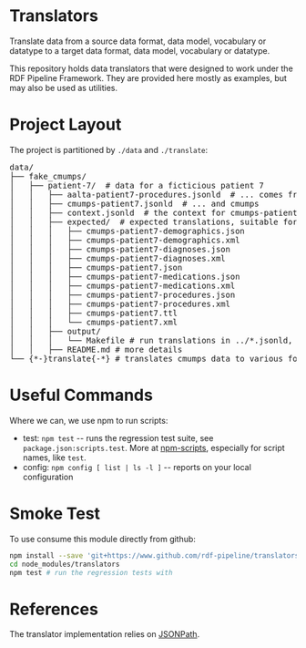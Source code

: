 # Translators

Translate data from a source data format, data model, vocabulary or datatype to a target data format, data model, vocabulary or datatype.

This repository holds data translators that were designed to work under the RDF Pipeline Framework.  They are provided here mostly as examples, but may also be used as utilities.  

# Project Layout

The project is partitioned by `./data` and `./translate`:

<pre>
data/
├── fake_cmumps/
│   ├── patient-7/  # data for a ficticious patient 7
│   │   ├── aalta-patient7-procedures.jsonld  # ... comes from two data files, aalta
│   │   ├── cmumps-patient7.jsonld  # ... and cmumps
│   │   ├── context.jsonld  # the context for cmumps-patient7.jsdonld
│   │   ├── expected/  # expected translations, suitable for diffing
│   │   │   ├── cmumps-patient7-demographics.json
│   │   │   ├── cmumps-patient7-demographics.xml
│   │   │   ├── cmumps-patient7-diagnoses.json
│   │   │   ├── cmumps-patient7-diagnoses.xml
│   │   │   ├── cmumps-patient7.json
│   │   │   ├── cmumps-patient7-medications.json
│   │   │   ├── cmumps-patient7-medications.xml
│   │   │   ├── cmumps-patient7-procedures.json
│   │   │   ├── cmumps-patient7-procedures.xml
│   │   │   ├── cmumps-patient7.ttl
│   │   │   └── cmumps-patient7.xml
│   │   ├── output/
│   │   │   └── Makefile # run translations in ../*.jsonld, generating output here
│   │   ├── README.md # more details
└── {*-}translate{-*} # translates cmumps data to various formats, fhir to start
</pre>


# Useful Commands

Where we can, we use npm to run scripts:

* test: `npm test` -- runs the regression test suite, see `package.json:scripts.test`. More at [npm-scripts](https://docs.npmjs.com/misc/scripts), especially for script names, like `test`.
* config: `npm config [ list | ls -l ]` -- reports on your local configuration


# Smoke Test

To use consume this module directly from github:

```bash
npm install --save 'git+https://www.github.com/rdf-pipeline/translators.git'  # Add #branch if installing a branch
cd node_modules/translators
npm test # run the regression tests with 
```

# References

The translator implementation relies on [JSONPath](http://goessner.net/articles/JsonPath/).
